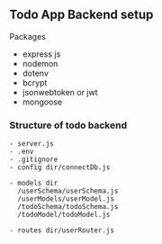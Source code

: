 ## Todo App Backend setup

Packages

- express js
- nodemon
- dotenv
- bcrypt
- jsonwebtoken or jwt
- mongoose

### Structure of todo backend

```
- server.js
- .env
- .gitignore
- config dir/connectDb.js

- models dir
  /userSchema/userSchema.js
  /userModels/userModel.js
  /todoSchema/todoSchema.js
  /todoModel/todoModel.js
  
- routes dir/userRouter.js


```

